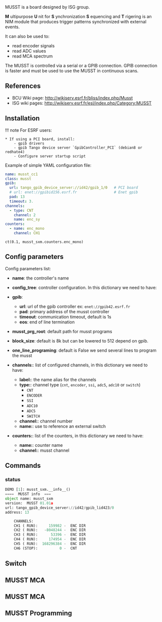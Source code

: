 
MUSST is a board designed by ISG group.

**M** ultipurpose **U** nit for **S** ynchronization **S** equencing and
**T** rigering is an NIM module that produces trigger patterns synchronized with
external events.

It can also be used to:

* read encoder signals
* read ADC values
* read MCA spectrum

The MUSST is controlled via a serial or a GPIB connection. GPIB connection is
faster and must be used to use the MUSST in continuous scans.


## References

* BCU Wiki page: http://wikiserv.esrf.fr/bliss/index.php/Musst
* ISG wiki pages: http://wikiserv.esrf.fr/esl/index.php/Category:MUSST


## Installation

!!! note
    For ESRF users:

    * If using a PCI board, install:
        - gpib drivers
        - gpib Tango device server `GpibController_PCI` (debian8 or redhate4)
        - Configure server startup script

Example of simple YAML configuration file:

```yaml
name: musst_cc1
class: musst
gpib:
  url: tango_gpib_device_server://id42/gpib_1/0   # PCI board
  # url: enet://gpibid156.esrf.fr                 # Enet gpib
  pad: 13
  timeout: 3.
channels:
  - type: CNT
    channel: 2
    name: enc_sy
counters:
  - name: enc_mono
    channel: CH1
```


```
ct(0.1, musst_sxm.counters.enc_mono)
```



## Config parameters

Config parameters list:

* **name**: the controller's name
* **config_tree**: controller configuration. In this dictionary we need to have:

* **gpib**: 
    - **url**: url of the gpib controller  ex: `enet://gpib42.esrf.fr`
    - **pad**: primary address of the musst controller
    - **timeout**: communication timeout, default is 1s
    - **eos**: end of line termination

* **musst_prg_root**: default path for musst programs
* **block_size**: default is 8k but can be lowered to 512 depend on gpib.
* **one_line_programing**: default is False we send several lines to program the musst
* **channels:**: list of configured channels, in this dictionary we need to have:
    * **label:**: the name alias for the channels
    * **type:**: channel type (`cnt`, `encoder`, `ssi`, `adc5`, `adc10` or `switch`)
        - `CNT`
        - `ENCODER`
        - `SSI`
        - `ADC10`
        - `ADC5` 
        - `SWITCH`
    * **channel:**: channel number
    * **name:**: use to reference an external switch

* **counters:**: list of the counters, in this dictionary we need to have:
    * **name:**: counter name
    * **channel:**: musst channel
    


## Commands

### status

```python
DEMO [1]: musst_sxm.__info__()
====  MUSST info  ===
object name: musst_sxm
version:  MUSST 01.01a
url: tango_gpib_device_server://id42/gpib_lid423/0
address: 13

    CHANNELS:
    CH1 ( RUN):     159982 -  ENC DIR
    CH2 ( RUN):   -8048244 -  ENC DIR
    CH3 ( RUN):      53396 -  ENC DIR
    CH4 ( RUN):     174954 -  ENC DIR
    CH5 ( RUN):  168296384 -  ENC DIR
    CH6 (STOP):          0 -  CNT
```



## Switch

## MUSST MCA

## MUSST MCA

## MUSST Programming



